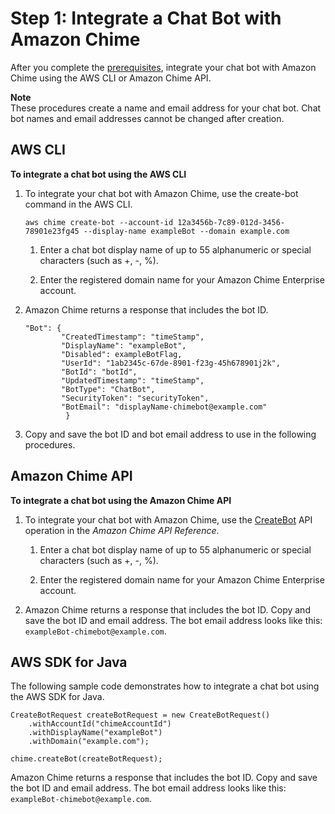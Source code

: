 # Step 1: Integrate a Chat Bot with Amazon Chime<a name="integrate-bots"></a>

After you complete the [prerequisites](use-bots.md#bots-prereqs), integrate your chat bot with Amazon Chime using the AWS CLI or Amazon Chime API\.

**Note**  
These procedures create a name and email address for your chat bot\. Chat bot names and email addresses cannot be changed after creation\.

## AWS CLI<a name="integ-cli"></a>

**To integrate a chat bot using the AWS CLI**

1. To integrate your chat bot with Amazon Chime, use the create\-bot command in the AWS CLI\.

   ```
   aws chime create-bot --account-id 12a3456b-7c89-012d-3456-78901e23fg45 --display-name exampleBot --domain example.com
   ```

   1. Enter a chat bot display name of up to 55 alphanumeric or special characters \(such as \+, \-, %\)\.

   1. Enter the registered domain name for your Amazon Chime Enterprise account\.

1. Amazon Chime returns a response that includes the bot ID\.

   ```
   "Bot": {
           "CreatedTimestamp": "timeStamp",
           "DisplayName": "exampleBot",
           "Disabled": exampleBotFlag,
           "UserId": "1ab2345c-67de-8901-f23g-45h678901j2k",
           "BotId": "botId",
           "UpdatedTimestamp": "timeStamp",
           "BotType": "ChatBot",
           "SecurityToken": "securityToken",
           "BotEmail": "displayName-chimebot@example.com"
            }
   ```

1. Copy and save the bot ID and bot email address to use in the following procedures\.

## Amazon Chime API<a name="integ-api"></a>

**To integrate a chat bot using the Amazon Chime API**

1. To integrate your chat bot with Amazon Chime, use the [CreateBot](https://docs.aws.amazon.com/chime/latest/APIReference/API_CreateBot.html) API operation in the *Amazon Chime API Reference*\.

   1. Enter a chat bot display name of up to 55 alphanumeric or special characters \(such as \+, \-, %\)\.

   1. Enter the registered domain name for your Amazon Chime Enterprise account\.

1. Amazon Chime returns a response that includes the bot ID\. Copy and save the bot ID and email address\. The bot email address looks like this: `exampleBot-chimebot@example.com`\. 

## AWS SDK for Java<a name="integ-sdk"></a>

The following sample code demonstrates how to integrate a chat bot using the AWS SDK for Java\.

```
CreateBotRequest createBotRequest = new CreateBotRequest()
    .withAccountId("chimeAccountId")
    .withDisplayName("exampleBot")
    .withDomain("example.com");

chime.createBot(createBotRequest);
```

Amazon Chime returns a response that includes the bot ID\. Copy and save the bot ID and email address\. The bot email address looks like this: `exampleBot-chimebot@example.com`\.
